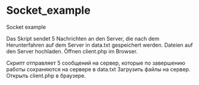 # Socket_example
Socket example

Das Skript sendet 5 Nachrichten an den Server, die nach dem Herunterfahren auf dem Server in data.txt gespeichert werden. Dateien auf den Server hochladen. Öffnen client.php im Browser.

Скрипт отправляет 5 сообщений на сервер, которые по завершению работы сохраняются на сервере в data.txt Загрузить файлы на сервер. Открыть client.php в браузере.
